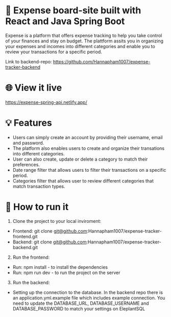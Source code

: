 # 💼 Expense board-site built with React and Java Spring Boot 
Expense is a platform that offers expense tracking to help you take control of your finances and stay on budget. The plattform assits you in organizing your expenses and incomes into different categories and enable you to review your transactions for a specific period. 

Link to backend-repo: https://github.com/Hannapham1007/expense-tracker-backend

# 🌐 View it live 
https://expense-spring-api.netlify.app/

# 💡 Features
* Users can simply create an account by providing their username, email and password.
* The platform also enables users to create and organize their transations into different categories.
* User can also create, update or delete a category to match their preferences. 
* Date range filter that allows users to filter their transactions on a specific period.
* Categories filter that allows user to review different categories that match transaction types.
  
# 🔧 How to run it 
1. Clone the project to your local inviroment:
* Frontend: git clone git@github.com:Hannapham1007/expense-tracker-frontend.git
* Backend: git clone git@github.com:Hannapham1007/expense-tracker-backend.git

2. Run the frontend:
* Run: npm install - to install the dependencies
* Run: npm run dev - to run the project on the server

3. Run the backend:
* Setting up the connection to the database. In the backend repo there is an application.yml.example file which includes example connection. You need to update the DATABASE_URL, DATABASE_USERNAME and DATABASE_PASSWORD to match your settings on EleplantSQL

   

